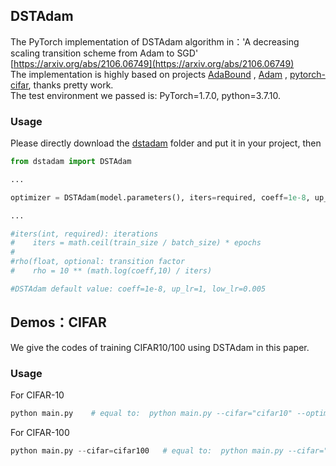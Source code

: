 ## DSTAdam

The PyTorch implementation of DSTAdam algorithm in：'A decreasing scaling transition scheme from Adam to SGD'
[https://arxiv.org/abs/2106.06749](https://arxiv.org/abs/2106.06749)  
The implementation is highly based on projects [AdaBound](https://github.com/Luolc/AdaBound) , [Adam](https://github.com/pytorch/pytorch/blob/v1.4.0/torch/optim/adam.py) , [pytorch-cifar](https://github.com/kuangliu/pytorch-cifar), thanks pretty work.  
The test environment we passed is: PyTorch=1.7.0, python=3.7.10.  

### Usage

Please directly download the [dstadam](https://github.com/kunzeng/DSTAdam/dstadam) folder and put it in your project, then

```python
from dstadam import DSTAdam 

...

optimizer = DSTAdam(model.parameters(), iters=required, coeff=1e-8, up_lr=1, low_lr=0.005)

...

#iters(int, required): iterations
#	 iters = math.ceil(train_size / batch_size) * epochs
#
#rho(float, optional: transition factor
#    rho = 10 ** (math.log(coeff,10) / iters)

#DSTAdam default value: coeff=1e-8, up_lr=1, low_lr=0.005

```

## Demos：CIFAR
We give the codes of training CIFAR10/100 using DSTAdam in this paper.

### Usage
For CIFAR-10
```python
python main.py    # equal to:  python main.py --cifar="cifar10" --optimizer="DSTAdam" --model="resnet18" --lr=0.001 --coeff=1e-8 --up_lr=5 --low_lr=0.005

```

For CIFAR-100
```python
python main.py --cifar=cifar100   # equal to:  python main.py --cifar="cifar10" --optimizer="DSTAdam" --model="resnet18" --lr=0.001 --coeff=1e-8 --up_lr=5 --low_lr=0.005

```



